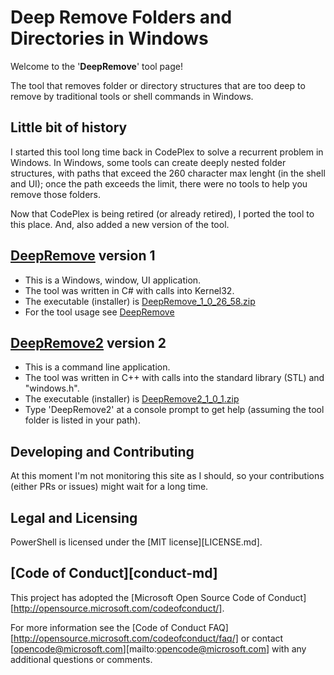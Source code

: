 # Deep Remove Folders and Directories in Windows

Welcome to the '**DeepRemove**' tool page!

The tool that removes folder or directory structures that are 
too deep to remove by traditional tools or shell commands in Windows.

## Little bit of history

I started this tool long time back in CodePlex to solve 
a recurrent problem in Windows. 
In Windows, some tools can create deeply nested folder structures,
with paths that exceed the 260 character max lenght (in the shell and UI);
once the path exceeds the limit, there were no tools 
to help you remove those folders.

Now that CodePlex is being retired (or already retired), 
I ported the tool to this place. And, also added a new version of the tool.

## [DeepRemove](DeepRemove/README.md) version 1

-  This is a Windows, window, UI application.
-  The tool was written in C# with calls into Kernel32.
-  The executable (installer) is [DeepRemove_1_0_26_58.zip](setup/DeepRemove_1_0_26_58.zip)
-  For the tool usage see [DeepRemove](DeepRemove/README.md)

## [DeepRemove2]() version 2

-  This is a command line application.
-  The tool was written in C++ with calls into the standard library (STL) and "windows.h".
-  The executable (installer) is [DeepRemove2_1_0_1.zip](setup/DeepRemove2_1_0_1.zip)
-  Type 'DeepRemove2' at a console prompt to get help
   (assuming the tool folder is listed in your path).

## Developing and Contributing

At this moment I'm not monitoring this site as I should, 
so your contributions (either PRs or issues) might wait for a long time.


## Legal and Licensing

PowerShell is licensed under the [MIT license][LICENSE.md].

## [Code of Conduct][conduct-md]

This project has adopted the 
[Microsoft Open Source Code of Conduct][http://opensource.microsoft.com/codeofconduct/].

For more information see the [Code of Conduct FAQ][http://opensource.microsoft.com/codeofconduct/faq/] 
or contact [opencode@microsoft.com][mailto:opencode@microsoft.com] with any additional questions or comments.
